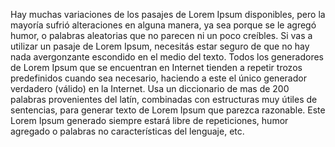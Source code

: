 Hay muchas variaciones de los pasajes de Lorem Ipsum disponibles, pero la mayoría sufrió 
alteraciones en alguna manera, ya sea porque se le agregó humor, o palabras aleatorias que no
parecen ni un poco creíbles. Si vas a utilizar un pasaje de Lorem Ipsum, necesitás estar seguro de
que no hay nada avergonzante escondido en el medio del texto. Todos los generadores de Lorem Ipsum 
que se encuentran en Internet tienden a repetir trozos predefinidos cuando sea necesario, haciendo a 
este el único generador verdadero (válido) en la Internet. Usa un diccionario de mas de 200 palabras 
provenientes del latín, combinadas con estructuras muy útiles de sentencias, para generar texto de 
Lorem Ipsum que  parezca razonable. Este Lorem Ipsum generado siempre estará libre de repeticiones, 
humor agregado o palabras no características del lenguaje, etc.